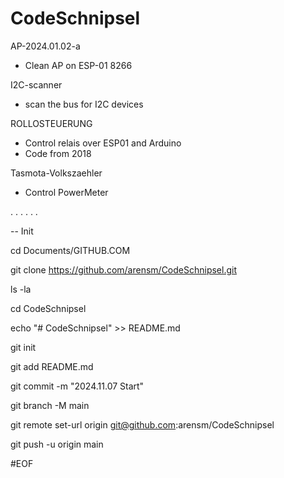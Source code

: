 # CodeSchnipsel

AP-2024.01.02-a
- Clean AP on ESP-01 8266

I2C-scanner
- scan the bus for I2C devices

ROLLOSTEUERUNG
- Control relais over ESP01 and Arduino
- Code from 2018

Tasmota-Volkszaehler
- Control PowerMeter

.
.
.
.
.
.

-- Init

cd Documents/GITHUB.COM

git clone https://github.com/arensm/CodeSchnipsel.git

ls -la

cd CodeSchnipsel

echo "# CodeSchnipsel" >> README.md

git init

git add README.md

git commit -m "2024.11.07 Start"

git branch -M main

git remote set-url origin git@github.com:arensm/CodeSchnipsel

git push -u origin main

#EOF
